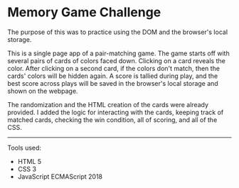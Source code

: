 # Memory Game Challenge

The purpose of this was to practice using the DOM and the browser's 
local storage.

This is a single page app of a pair-matching game.  The game starts off 
with several pairs of cards of colors faced down.  Clicking on a card 
reveals the color.  After clicking on a second card, if the colors 
don't match, then the cards' colors will be hidden again.  A score is 
tallied during play, and the best score across plays will be saved in 
the browser's local storage and shown on the webpage.

The randomization and the HTML creation of the cards were already 
provided.  I added the logic for interacting with the cards, keeping 
track of matched cards, checking the win condition, all of scoring, and 
all of the CSS.

---

Tools used:
* HTML 5
* CSS 3
* JavaScript ECMAScript 2018
